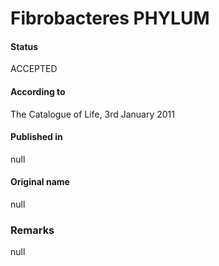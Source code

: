 # Fibrobacteres PHYLUM

#### Status
ACCEPTED

#### According to
The Catalogue of Life, 3rd January 2011

#### Published in
null

#### Original name
null

### Remarks
null
